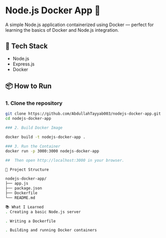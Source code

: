 # Node.js Docker App 🚀

A simple Node.js application containerized using Docker — perfect for learning the basics of Docker and Node.js integration.

## 🔧 Tech Stack

- Node.js
- Express.js
- Docker

## 📦 How to Run

### 1. Clone the repository

```bash
git clone https://github.com/AbdullahTayyab003/nodejs-docker-app.git
cd nodejs-docker-app

### 2. Build Docker Image

docker build -t nodejs-docker-app .

### 3. Run the Container
docker run -p 3000:3000 nodejs-docker-app

##  Then open http://localhost:3000 in your browser.

📁 Project Structure

nodejs-docker-app/
├── app.js
├── package.json
├── Dockerfile
└── README.md

📚 What I Learned
. Creating a basic Node.js server

. Writing a Dockerfile

. Building and running Docker containers